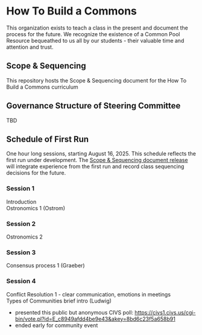 # How To Build a Commons
This organization exists to teach a class in the present and document the process for the future.
We recognize the existence of a Common Pool Resource bequeathed to us all by our students - their valuable time and attention and trust.

## Scope & Sequencing
This repository hosts the Scope & Sequencing document for the How To Build a Commons curriculum

## Governance Structure of Steering Committee
TBD

## Schedule of First Run
One hour long sessions, starting August 16, 2025.
This schedule reflects the first run under development. The [Scope & Sequencing document release](https://github.com/How-To-Build-a-Commons/Scope-Sequencing/releases/latest) will integrate experience from the first run and record class sequencing decisions for the future.

### Session 1
Introduction  
Ostronomics 1 (Ostrom)

### Session 2
Ostronomics 2 

### Session 3
Consensus process 1 (Graeber)

### Session 4
Conflict Resolution 1 - clear communication, emotions in meetings  
Types of Communities brief intro (Ludwig) 
- presented this public but anonymous CIVS poll: https://civs1.civs.us/cgi-bin/vote.pl?id=E_c8949afdd4be9e43&akey=8bd6c23f5a658b91  
- ended early for community event  
